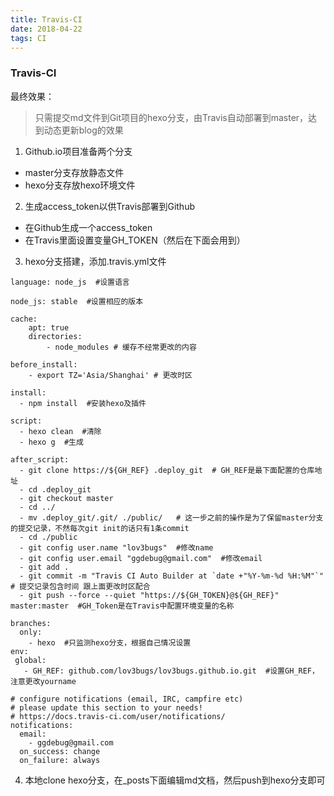 ```yaml
---
title: Travis-CI
date: 2018-04-22
tags: CI
---
```


### Travis-CI

最终效果：
> 只需提交md文件到Git项目的hexo分支，由Travis自动部署到master，达到动态更新blog的效果

1. Github.io项目准备两个分支
* master分支存放静态文件
* hexo分支存放hexo环境文件

2. 生成access_token以供Travis部署到Github
* 在Github生成一个access_token
* 在Travis里面设置变量GH_TOKEN（然后在下面会用到）

3. hexo分支搭建，添加.travis.yml文件
```
language: node_js  #设置语言

node_js: stable  #设置相应的版本

cache:
    apt: true
    directories:
        - node_modules # 缓存不经常更改的内容

before_install:
    - export TZ='Asia/Shanghai' # 更改时区

install:
  - npm install  #安装hexo及插件

script:
  - hexo clean  #清除
  - hexo g  #生成

after_script:
  - git clone https://${GH_REF} .deploy_git  # GH_REF是最下面配置的仓库地址
  - cd .deploy_git
  - git checkout master
  - cd ../
  - mv .deploy_git/.git/ ./public/   # 这一步之前的操作是为了保留master分支的提交记录，不然每次git init的话只有1条commit
  - cd ./public
  - git config user.name "lov3bugs"  #修改name
  - git config user.email "ggdebug@gmail.com"  #修改email
  - git add .
  - git commit -m "Travis CI Auto Builder at `date +"%Y-%m-%d %H:%M"`"  # 提交记录包含时间 跟上面更改时区配合
  - git push --force --quiet "https://${GH_TOKEN}@${GH_REF}" master:master  #GH_Token是在Travis中配置环境变量的名称

branches:
  only:
    - hexo  #只监测hexo分支，根据自己情况设置
env:
 global:
   - GH_REF: github.com/lov3bugs/lov3bugs.github.io.git  #设置GH_REF，注意更改yourname

# configure notifications (email, IRC, campfire etc)
# please update this section to your needs!
# https://docs.travis-ci.com/user/notifications/
notifications:
  email:
    - ggdebug@gmail.com
  on_success: change
  on_failure: always
```
4. 本地clone hexo分支，在_posts下面编辑md文档，然后push到hexo分支即可

